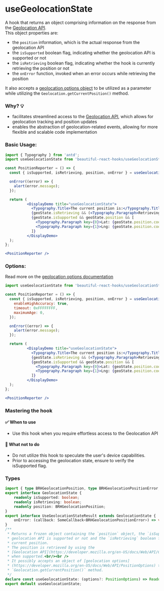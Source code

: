 # useGeolocationState

A hook that returns an object comprising information on the response from
the [Geolocation API](https://developer.mozilla.org/en-US/docs/Web/API/Geolocation_API/Using_the_Geolocation_API). \
This object properties are:

- the `position` information, which is the actual response from the geolocation API
- the `isSupported` boolean flag, indicating whether the geolocation API is supported or not
- the `isRetrieving` boolean flag, indicating whether the hook is currently retrieving the position or not
- the `onError` function, invoked when an error occurs while retrieving the position

It also accepts a [geolocation options object](https://developer.mozilla.org/en-US/docs/Web/API/PositionOptions) to be utilized as a
parameter while utilizing the `Geolocation.getCurrentPosition()` method.

### Why? 💡

- facilitates streamlined access to
  the [Geolocation API](https://developer.mozilla.org/en-US/docs/Web/API/Geolocation_API/Using_the_Geolocation_API), which allows for
  geolocation tracking and position updates
- enables the abstraction of geolocation-related events, allowing for more flexible and scalable code implementation

### Basic Usage:

```jsx harmony
import { Typography } from 'antd';
import useGeolocationState from 'beautiful-react-hooks/useGeolocationState';

const PositionReporter = () => {
  const { isSupported, isRetrieving, position, onError } = useGeolocationState();

  onError((error) => {
    alert(error.message);
  });

  return (
          <DisplayDemo title="useGeolocationState">
            <Typography.Title>The current position is:</Typography.Title>
            {geoState.isRetrieving && (<Typography.Paragraph>Retrieving position...</Typography.Paragraph>)}
            {geoState.isSupported && geoState.position && [
              <Typography.Paragraph key={0}>Lat: {geoState.position.coords.latitude}</Typography.Paragraph>,
              <Typography.Paragraph key={1}>Lng: {geoState.position.coords.longitude}</Typography.Paragraph>
            ]}
          </DisplayDemo>
  );
};

<PositionReporter />
```

### Options:

Read more on the [geolocation options documentation](https://developer.mozilla.org/en-US/docs/Web/API/PositionOptions)

```jsx harmony
import useGeolocationState from 'beautiful-react-hooks/useGeolocationState';

const PositionReporter = () => {
  const { isSupported, isRetrieving, position, onError } = useGeolocationState({
    enableHighAccuracy: true,
    timeout: 0xFFFFFFFF,
    maximumAge: 0,
  });

  onError((error) => {
    alert(error.message);
  });

  return (
          <DisplayDemo title="useGeolocationState">
            <Typography.Title>The current position is:</Typography.Title>
            {geoState.isRetrieving && (<Typography.Paragraph>Retrieving position...</Typography.Paragraph>)}
            {geoState.isSupported && geoState.position && [
              <Typography.Paragraph key={0}>Lat: {geoState.position.coords.latitude}</Typography.Paragraph>,
              <Typography.Paragraph key={1}>Lng: {geoState.position.coords.longitude}</Typography.Paragraph>
            ]}
          </DisplayDemo>
  );
};

<PositionReporter />
```

### Mastering the hook

#### ✅ When to use

- Use this hook when you require effortless access to the Geolocation API

#### 🛑 What not to do

- Do not utilize this hook to speculate the user's device capabilities.
- Prior to accessing the geolocation state, ensure to verify the isSupported flag.

<!-- Types -->
### Types
    
```typescript static
import { type BRHGeolocationPosition, type BRHGeolocationPositionError, type SomeCallback } from './shared/types';
export interface GeolocationState {
    readonly isSupported: boolean;
    readonly isRetrieving: boolean;
    readonly position: BRHGeolocationPosition;
}
export interface UseGeolocationStateResult extends GeolocationState {
    onError: (callback: SomeCallback<BRHGeolocationPositionError>) => void;
}
/**
 * Returns a frozen object containing the `position` object, the `isSupported` boolean flag, reporting whether the
 * geolocation API is supported or not and the `isRetrieving` boolean flag reporting whether the hook is fetching the
 * current position.
 * The position is retrieved by using the
 * [Geolocation API](https://developer.mozilla.org/en-US/docs/Web/API/Geolocation_API/Using_the_Geolocation_API),
 * when supported.<br/><br />
 * It possibly accepts an object of [geolocation options]
 * (https://developer.mozilla.org/en-US/docs/Web/API/PositionOptions) to be used as parameter when using the
 * `Geolocation.getCurrentPosition()` method.
 */
declare const useGeolocationState: (options?: PositionOptions) => Readonly<UseGeolocationStateResult>;
export default useGeolocationState;

```
<!-- Types:end -->